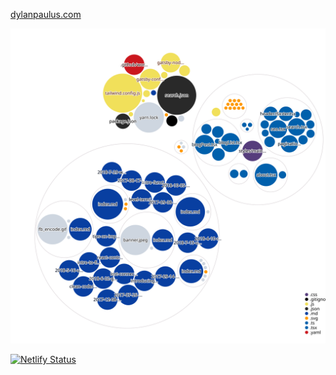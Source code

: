 [dylanpaulus.com](https://dylanpaulus.com)

![Visualization of the codebase](./diagram.svg)

[![Netlify Status](https://api.netlify.com/api/v1/badges/44d3b17d-41a0-4a47-8dd0-c96a6a298bee/deploy-status)](https://app.netlify.com/sites/dylanpaulus/deploys)
